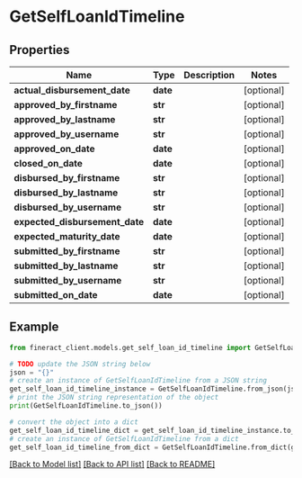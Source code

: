 # GetSelfLoanIdTimeline


## Properties

Name | Type | Description | Notes
------------ | ------------- | ------------- | -------------
**actual_disbursement_date** | **date** |  | [optional] 
**approved_by_firstname** | **str** |  | [optional] 
**approved_by_lastname** | **str** |  | [optional] 
**approved_by_username** | **str** |  | [optional] 
**approved_on_date** | **date** |  | [optional] 
**closed_on_date** | **date** |  | [optional] 
**disbursed_by_firstname** | **str** |  | [optional] 
**disbursed_by_lastname** | **str** |  | [optional] 
**disbursed_by_username** | **str** |  | [optional] 
**expected_disbursement_date** | **date** |  | [optional] 
**expected_maturity_date** | **date** |  | [optional] 
**submitted_by_firstname** | **str** |  | [optional] 
**submitted_by_lastname** | **str** |  | [optional] 
**submitted_by_username** | **str** |  | [optional] 
**submitted_on_date** | **date** |  | [optional] 

## Example

```python
from fineract_client.models.get_self_loan_id_timeline import GetSelfLoanIdTimeline

# TODO update the JSON string below
json = "{}"
# create an instance of GetSelfLoanIdTimeline from a JSON string
get_self_loan_id_timeline_instance = GetSelfLoanIdTimeline.from_json(json)
# print the JSON string representation of the object
print(GetSelfLoanIdTimeline.to_json())

# convert the object into a dict
get_self_loan_id_timeline_dict = get_self_loan_id_timeline_instance.to_dict()
# create an instance of GetSelfLoanIdTimeline from a dict
get_self_loan_id_timeline_from_dict = GetSelfLoanIdTimeline.from_dict(get_self_loan_id_timeline_dict)
```
[[Back to Model list]](../README.md#documentation-for-models) [[Back to API list]](../README.md#documentation-for-api-endpoints) [[Back to README]](../README.md)


